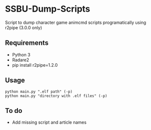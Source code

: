 # SSBU-Dump-Scripts
Script to dump character game animcmd scripts programatically using r2pipe (3.0.0 only)

## Requirements
* Python 3
* Radare2
* pip install r2pipe=1.2.0

## Usage
```
python main.py ".elf path" (-p)
python main.py "directory with .elf files" (-p)
```

## To do
* Add missing script and article names